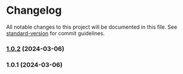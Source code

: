 # Changelog

All notable changes to this project will be documented in this file. See [standard-version](https://github.com/conventional-changelog/standard-version) for commit guidelines.

### [1.0.2](https://github.com/antify/database-module/compare/v1.0.1...v1.0.2) (2024-03-06)

### 1.0.1 (2024-03-06)
